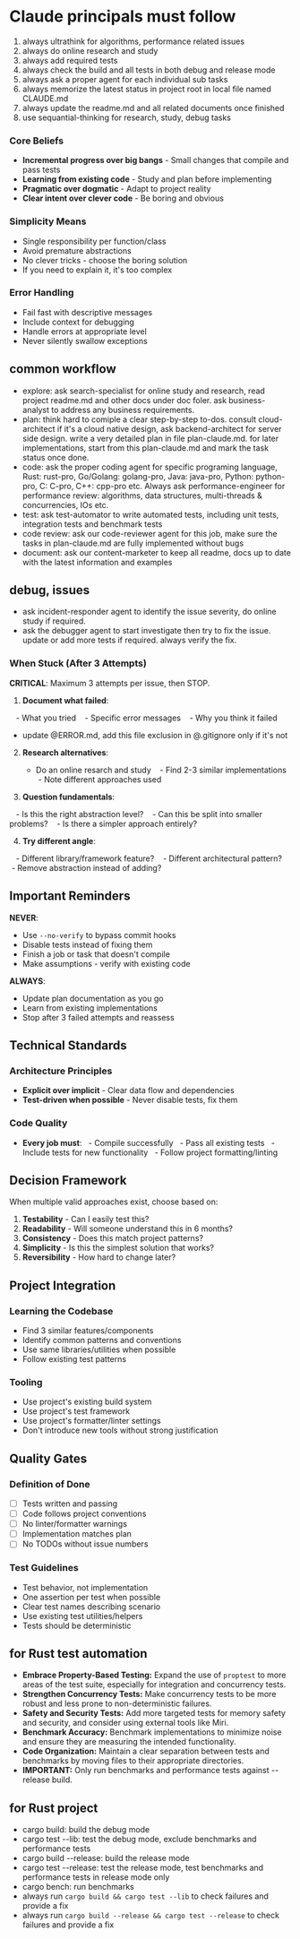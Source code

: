 # Claude principals must follow

1. always ultrathink for algorithms, performance related issues
2. always do online research and study
3. always add required tests
4. always check the build and all tests in both debug and release mode
5. always ask a proper agent for each individual sub tasks
6. always memorize the latest status in project root in local file named CLAUDE.md
7. always update the readme.md and all related documents once finished
8. use sequantial-thinking for research, study, debug tasks

### Core Beliefs

- **Incremental progress over big bangs** - Small changes that compile and pass tests
- **Learning from existing code** - Study and plan before implementing
- **Pragmatic over dogmatic** - Adapt to project reality
- **Clear intent over clever code** - Be boring and obvious

### Simplicity Means

- Single responsibility per function/class
- Avoid premature abstractions
- No clever tricks - choose the boring solution
- If you need to explain it, it's too complex

### Error Handling

- Fail fast with descriptive messages
- Include context for debugging
- Handle errors at appropriate level
- Never silently swallow exceptions

## common workflow

- explore: ask search-specialist for online study and research, read project readme.md and other docs under doc foler. ask business-analyst to address any business requirements.
- plan: think hard to comiple a clear step-by-step to-dos. consult cloud-architect if it's a cloud native design, ask backend-architect for server side design. write a very detailed plan in file plan-claude.md. for later implementations, start from this plan-claude.md and mark the task status once done.
- code: ask the proper coding agent for specific programing language, Rust: rust-pro, Go/Golang: golang-pro, Java: java-pro, Python: python-pro, C: C-pro, C++: cpp-pro etc. Always ask performance-engineer for performance review: algorithms, data structures, multi-threads & concurrencies, IOs etc.
- test: ask test-automator to write automated tests, including unit tests, integration tests and benchmark tests
- code review: ask our code-reviewer agent for this job, make sure the tasks in plan-claude.md are fully implemented without bugs
- document: ask our content-marketer to keep all readme, docs up to date with the latest information and examples

## debug, issues

- ask incident-responder agent to identify the issue severity, do online study if required.
- ask the debugger agent to start investigate then try to fix the issue. update or add more tests if required. always verify the fix.

### When Stuck (After 3 Attempts)

**CRITICAL**: Maximum 3 attempts per issue, then STOP.

1. **Document what failed**:

   - What you tried
   - Specific error messages
   - Why you think it failed
   - update @ERROR.md, add this file exclusion in @.gitignore only if it's not

2. **Research alternatives**:

   - Do an online resarch and study
   - Find 2-3 similar implementations
   - Note different approaches used

3. **Question fundamentals**:

   - Is this the right abstraction level?
   - Can this be split into smaller problems?
   - Is there a simpler approach entirely?

4. **Try different angle**:

   - Different library/framework feature?
   - Different architectural pattern?
   - Remove abstraction instead of adding?

## Important Reminders

**NEVER**:

- Use `--no-verify` to bypass commit hooks
- Disable tests instead of fixing them
- Finish a job or task that doesn't compile
- Make assumptions - verify with existing code

**ALWAYS**:

- Update plan documentation as you go
- Learn from existing implementations
- Stop after 3 failed attempts and reassess

## Technical Standards

### Architecture Principles

- **Explicit over implicit** - Clear data flow and dependencies
- **Test-driven when possible** - Never disable tests, fix them

### Code Quality

- **Every job must**:
  - Compile successfully
  - Pass all existing tests
  - Include tests for new functionality
  - Follow project formatting/linting

## Decision Framework

When multiple valid approaches exist, choose based on:

1. **Testability** - Can I easily test this?
2. **Readability** - Will someone understand this in 6 months?
3. **Consistency** - Does this match project patterns?
4. **Simplicity** - Is this the simplest solution that works?
5. **Reversibility** - How hard to change later?

## Project Integration

### Learning the Codebase

- Find 3 similar features/components
- Identify common patterns and conventions
- Use same libraries/utilities when possible
- Follow existing test patterns

### Tooling

- Use project's existing build system
- Use project's test framework
- Use project's formatter/linter settings
- Don't introduce new tools without strong justification

## Quality Gates

### Definition of Done

- [ ] Tests written and passing
- [ ] Code follows project conventions
- [ ] No linter/formatter warnings
- [ ] Implementation matches plan
- [ ] No TODOs without issue numbers

### Test Guidelines

- Test behavior, not implementation
- One assertion per test when possible
- Clear test names describing scenario
- Use existing test utilities/helpers
- Tests should be deterministic

## for Rust test automation
- **Embrace Property-Based Testing:** Expand the use of `proptest` to more areas of the test suite, especially for integration and concurrency tests.
- **Strengthen Concurrency Tests:** Make concurrency tests to be more robust and less prone to non-deterministic failures.
- **Safety and Security Tests:** Add more targeted tests for memory safety and security, and consider using external tools like Miri.
- **Benchmark Accuracy:** Benchmark implementations to minimize noise and ensure they are measuring the intended functionality.
- **Code Organization:** Maintain a clear separation between tests and benchmarks by moving files to their appropriate directories.
- **IMPORTANT:** Only run benchmarks and performance tests against --release build.

## for Rust project

- cargo build: build the debug mode
- cargo test --lib: test the debug mode, exclude benchmarks and performance tests
- cargo build --release: build the release mode
- cargo test --release: test the release mode, test benchmarks and performance tests in release mode only
- cargo bench: run benchmarks
- always run `cargo build && cargo test --lib` to check failures and provide a fix
- always run `cargo build --release && cargo test --release` to check failures and provide a fix

